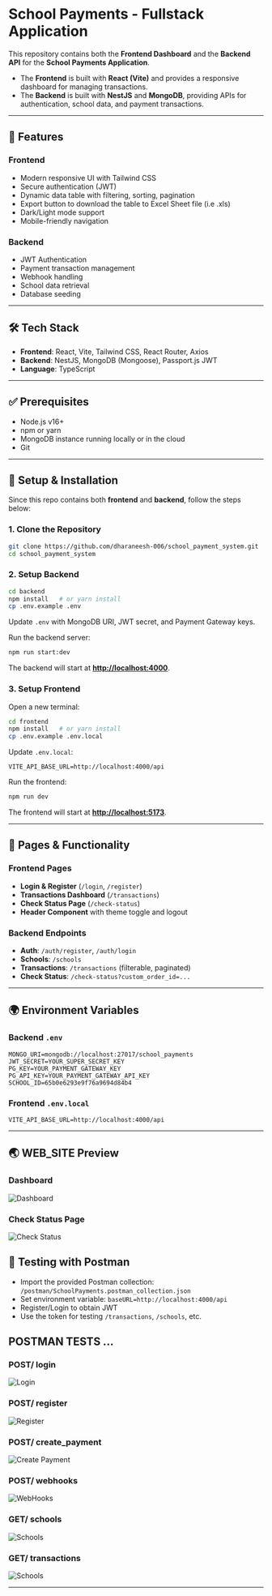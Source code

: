 # School Payments - Fullstack Application

This repository contains both the **Frontend Dashboard** and the **Backend API** for the **School Payments Application**.

* The **Frontend** is built with **React (Vite)** and provides a responsive dashboard for managing transactions.
* The **Backend** is built with **NestJS** and **MongoDB**, providing APIs for authentication, school data, and payment transactions.

---

## 🌟 Features

### Frontend

* Modern responsive UI with Tailwind CSS
* Secure authentication (JWT)
* Dynamic data table with filtering, sorting, pagination
* Export button to download the table to Excel Sheet file (i.e .xls)
* Dark/Light mode support
* Mobile-friendly navigation

### Backend

* JWT Authentication
* Payment transaction management
* Webhook handling
* School data retrieval
* Database seeding

---

## 🛠 Tech Stack

* **Frontend**: React, Vite, Tailwind CSS, React Router, Axios
* **Backend**: NestJS, MongoDB (Mongoose), Passport.js JWT
* **Language**: TypeScript

---

## ✅ Prerequisites

* Node.js v16+
* npm or yarn
* MongoDB instance running locally or in the cloud
* Git

---

## 🚀 Setup & Installation

Since this repo contains both **frontend** and **backend**, follow the steps below:

### 1. Clone the Repository

```bash
git clone https://github.com/dharaneesh-006/school_payment_system.git
cd school_payment_system
```

### 2. Setup Backend

```bash
cd backend
npm install   # or yarn install
cp .env.example .env
```

Update `.env` with MongoDB URI, JWT secret, and Payment Gateway keys.

Run the backend server:

```bash
npm run start:dev
```

The backend will start at **[http://localhost:4000](http://localhost:4000)**.

### 3. Setup Frontend

Open a new terminal:

```bash
cd frontend
npm install   # or yarn install
cp .env.example .env.local
```

Update `.env.local`:

```env
VITE_API_BASE_URL=http://localhost:4000/api
```

Run the frontend:

```bash
npm run dev
```

The frontend will start at **[http://localhost:5173](http://localhost:5173)**.

---

## 📄 Pages & Functionality

### Frontend Pages

* **Login & Register** (`/login`, `/register`)
* **Transactions Dashboard** (`/transactions`)
* **Check Status Page** (`/check-status`)
* **Header Component** with theme toggle and logout

### Backend Endpoints

* **Auth**: `/auth/register`, `/auth/login`
* **Schools**: `/schools`
* **Transactions**: `/transactions` (filterable, paginated)
* **Check Status**: `/check-status?custom_order_id=...`

---

## 🌍 Environment Variables

### Backend `.env`

```env
MONGO_URI=mongodb://localhost:27017/school_payments
JWT_SECRET=YOUR_SUPER_SECRET_KEY
PG_KEY=YOUR_PAYMENT_GATEWAY_KEY
PG_API_KEY=YOUR_PAYMENT_GATEWAY_API_KEY
SCHOOL_ID=65b0e6293e9f76a9694d84b4
```

### Frontend `.env.local`

```env
VITE_API_BASE_URL=http://localhost:4000/api
```

---

## 🌏 WEB_SITE Preview 

### Dashboard
![Dashboard](./screenshots/dashboard.png)

### Check Status Page
![Check Status](./screenshots/checkstatus.png)

## 🧪 Testing with Postman

* Import the provided Postman collection: `/postman/SchoolPayments.postman_collection.json`
* Set environment variable: `baseURL=http://localhost:4000/api`
* Register/Login to obtain JWT
* Use the token for testing `/transactions`, `/schools`, etc.

## POSTMAN TESTS ...

### POST/ login
![Login](./screenshots/login.png)

### POST/ register
![Register](./screenshots/register.png)

### POST/ create_payment
![Create Payment](./screenshots/createpayment.png)

### POST/ webhooks
![WebHooks](./screenshots/webhooks.png)

### GET/ schools
![Schools](./screenshots/getschools.png)

### GET/ transactions
![Schools](./screenshots/gettransactions.png)

---

